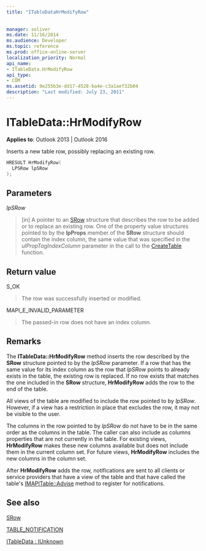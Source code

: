 ```yaml
---
title: "ITableDataHrModifyRow"
 
 
manager: soliver
ms.date: 11/16/2014
ms.audience: Developer
ms.topic: reference
ms.prod: office-online-server
localization_priority: Normal
api_name:
- ITableData.HrModifyRow
api_type:
- COM
ms.assetid: 9e255b3e-dd17-4528-ba4e-c3a1aef32b04
description: "Last modified: July 23, 2011"
---
```


# ITableData::HrModifyRow

  
  
**Applies to**: Outlook 2013 | Outlook 2016 
  
Inserts a new table row, possibly replacing an existing row.
  
```cpp
HRESULT HrModifyRow(
  LPSRow lpSRow
);
```

## Parameters

 _lpSRow_
  
> [in] A pointer to an [SRow](srow.md) structure that describes the row to be added or to replace an existing row. One of the property value structures pointed to by the **lpProps** member of the **SRow** structure should contain the index column, the same value that was specified in the  _ulPropTagIndexColumn_ parameter in the call to the [CreateTable](createtable.md) function. 
    
## Return value

S_OK 
  
> The row was successfully inserted or modified.
    
MAPI_E_INVALID_PARAMETER 
  
> The passed-in row does not have an index column.
    
## Remarks

The **ITableData::HrModifyRow** method inserts the row described by the **SRow** structure pointed to by the  _lpSRow_ parameter. If a row that has the same value for its index column as the row that  _lpSRow_ points to already exists in the table, the existing row is replaced. If no row exists that matches the one included in the **SRow** structure, **HrModifyRow** adds the row to the end of the table. 
  
All views of the table are modified to include the row pointed to by  _lpSRow_. However, if a view has a restriction in place that excludes the row, it may not be visible to the user. 
  
The columns in the row pointed to by  _lpSRow_ do not have to be in the same order as the columns in the table. The caller can also include as columns properties that are not currently in the table. For existing views, **HrModifyRow** makes these new columns available but does not include them in the current column set. For future views, **HrModifyRow** includes the new columns in the column set. 
  
After **HrModifyRow** adds the row, notifications are sent to all clients or service providers that have a view of the table and that have called the table's [IMAPITable::Advise](imapitable-advise.md) method to register for notifications. 
  
## See also



[SRow](srow.md)
  
[TABLE_NOTIFICATION](table_notification.md)
  
[ITableData : IUnknown](itabledataiunknown.md)

